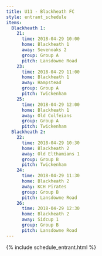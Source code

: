 ```yaml
---
title: U11 - Blackheath FC
style: entrant_schedule
items:
  Blackheath 1:
    21:
      time: 2018-04-29 10:00
      home: Blackheath 1
      away: Sevenoaks 2
      group: Group A
      pitch: Lansdowne Road
    23:
      time: 2018-04-29 11:00
      home: Blackheath 1
      away: Hampstead
      group: Group A
      pitch: Twickenham
    25:
      time: 2018-04-29 12:00
      home: Blackheath 1
      away: Old Colfeians
      group: Group A
      pitch: Twickenham
  Blackheath 2:
    22:
      time: 2018-04-29 10:30
      home: Blackheath 2
      away: Old Elthamians 1
      group: Group B
      pitch: Twickenham
    24:
      time: 2018-04-29 11:30
      home: Blackheath 2
      away: KCH Pirates
      group: Group B
      pitch: Lansdowne Road
    26:
      time: 2018-04-29 12:30
      home: Blackheath 2
      away: Sidcup 1
      group: Group B
      pitch: Lansdowne Road
---
```


{% include schedule_entrant.html %}
